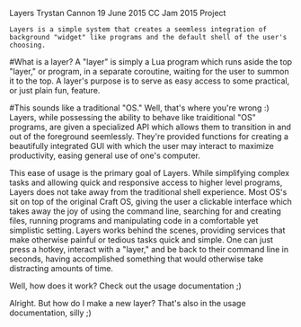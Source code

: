 Layers
Trystan Cannon
19 June 2015
CC Jam 2015 Project

    Layers is a simple system that creates a seemless integration of background "widget" like programs and the default shell of the user's choosing.

#What is a layer?
A "layer" is simply a Lua program which runs aside the top "layer," or program, in a separate coroutine, waiting for the user to summon it to the
top.
A layer's purpose is to serve as easy access to some practical, or just plain fun, feature.

#This sounds like a traditional "OS."
Well, that's where you're wrong :)
Layers, while possessing the ability to behave like traiditional "OS" programs, are given a specialized API which allows them to transition in and out of the foreground seemlessly. They're provided functions for creating a beautifully integrated GUI with which the user may interact to maximize productivity, easing general use of one's computer.
    
This ease of usage is the primary goal of Layers. While simplifying complex tasks and allowing quick and responsive access to higher level programs, Layers does not take away from the traditional shell experience. Most OS's sit on top of the original Craft OS, giving the user a clickable interface which takes away the joy of using the command line, searching for and creating files, running programs and manipulating code in a comfortable yet simplistic setting. Layers works behind the scenes, providing services that make otherwise painful or tedious tasks quick and simple. One can just press a hotkey, interact with a "layer," and be back to their command line in seconds, having accomplished something that would otherwise take distracting amounts of time.

Well, how does it work?
    Check out the usage documentation ;)

Alright. But how do I make a new layer?
    That's also in the usage documentation, silly ;)

